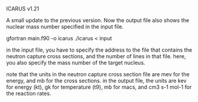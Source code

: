 ICARUS v1.21

A small update to the previous version. Now the output file also shows the nuclear mass number specified in the input file.

gfortran main.f90 -o icarus
./icarus < input

in the input file, you have to specify the address to the file that contains the neutron capture cross sections, and the number of lines in that file. here, you also specify the mass number of the target nucleus. 

note that the units in the neutron capture cross section file are mev for the energy, and mb for the cross sections.
in the output file, the units are kev for energy (kt), gk for temperature (t9), mb for macs, and cm3 s-1 mol-1 for the reaction rates. 

